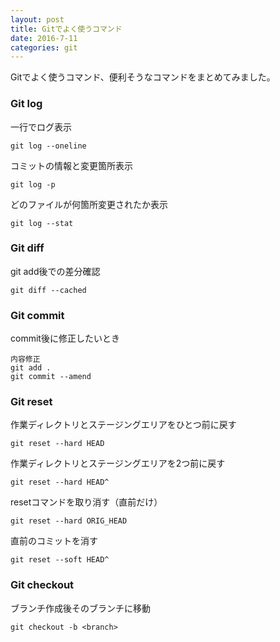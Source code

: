 ```yaml
---
layout: post
title: Gitでよく使うコマンド
date: 2016-7-11
categories: git
---
```


Gitでよく使うコマンド、便利そうなコマンドをまとめてみました。



### Git log

一行でログ表示

```
git log --oneline
```

コミットの情報と変更箇所表示

```
git log -p
```

どのファイルが何箇所変更されたか表示

```
git log --stat
```


### Git diff

git add後での差分確認

```
git diff --cached
```


### Git commit

commit後に修正したいとき

```
内容修正
git add .
git commit --amend
```


### Git reset

作業ディレクトリとステージングエリアをひとつ前に戻す

```
git reset --hard HEAD
```

作業ディレクトリとステージングエリアを2つ前に戻す

```
git reset --hard HEAD^
```

resetコマンドを取り消す（直前だけ）

```
git reset --hard ORIG_HEAD
```

直前のコミットを消す

```
git reset --soft HEAD^
```


### Git checkout

ブランチ作成後そのブランチに移動

```
git checkout -b <branch>
```
